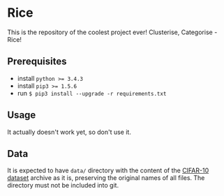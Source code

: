Rice
====

This is the repository of the coolest project ever! Clusterise, Categorise - Rice!

Prerequisites
-------------

- install `python >= 3.4.3`
- install `pip3 >= 1.5.6`
- run `$ pip3 install --upgrade -r requirements.txt`

Usage
-----
It actually doesn't work yet, so don't use it.

Data
----
It is expected to have `data/` directory with the content of the [CIFAR-10 dataset](http://www.cs.toronto.edu/~kriz/cifar-10-python.tar.gz)
archive as it is, preserving the original names of all files. The directory must not be included into git. 